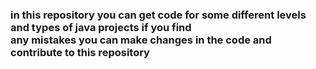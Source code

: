 <h3>in this repository you can get code for some different levels and types of java projects if you find <br>
any mistakes you can make changes in the code and contribute to this repository</h3>
